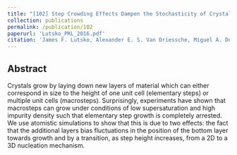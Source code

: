 ```yaml
---
title: "[102] Step Crowding Effects Dampen the Stochasticity of Crystal Growth Kinetics"
collection: publications
permalink: /publication/102
paperurl: 'Lutsko_PRL_2016.pdf'
citation: 'James F. Lutsko, Alexander E. S. Van Driessche, Miguel A. Durán-Olivencia, Dominique Maes, and Mike Sleutel, &quot;Step Crowding Effects Dampen the Stochasticity of Crystal Growth Kinetics&quot;, <i>Phys. Rev. Lett.</i>, <strong>116</strong>, 15501 (2016)'
---
```

Abstract
---
Crystals grow by laying down new layers of material which can either correspond in size to the height of one unit cell (elementary steps) or multiple unit cells (macrosteps). Surprisingly, experiments have shown that macrosteps can grow under conditions of low supersaturation and high impurity density such that elementary step growth is completely arrested. We use atomistic simulations to show that this is due to two effects: the fact that the additional layers bias fluctuations in the position of the bottom layer towards growth and by a transition, as step height increases, from a 2D to a 3D nucleation mechanism.
